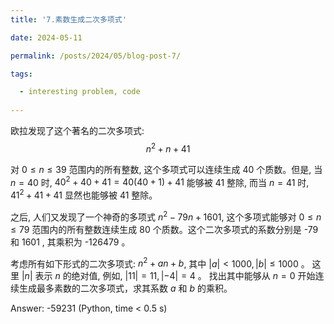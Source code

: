 ```yaml
---
title: '7.素数生成二次多项式'

date: 2024-05-11

permalink: /posts/2024/05/blog-post-7/

tags:

  - interesting problem, code
  
---
```

欧拉发现了这个著名的二次多项式:
$$
n^2+n+41
$$

对 $0 \leq n \leq 39$ 范围内的所有整数, 这个多项式可以连续生成 40 个质数。但是, 当 $n=40$ 时, $40^2+40+41=40(40+1)+41$ 能够被 41 整除, 而当 $n=41$ 时, $41^2+41+41$ 显然也能够被 41 整除。

之后, 人们又发现了一个神奇的多项式 $n^2-79 n+1601$, 这个多项式能够对 $0 \leq n \leq 79$ 范围内的所有整数连续生成 80 个质数。这个二次多项式的系数分别是 -79 和 1601 , 其乘积为 -126479 。

考虑所有如下形式的二次多项式:
$n^2+a n+b$, 其中 $|a|<1000,|b| \leq 1000$ 。
这里 $|n|$ 表示 $n$ 的绝对值, 例如, $|11|=11,|-4|=4$ 。
找出其中能够从 $n=0$ 开始连续生成最多素数的二次多项式，求其系数 $a$ 和 $b$ 的乘积。

Answer: -59231 (Python, time < 0.5 s)
